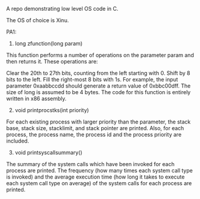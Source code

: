 A repo demonstrating low level OS code in C.

The OS of choice is Xinu.

PA1:

1) long zfunction(long param)

This function performs a number of operations on the parameter param and then returns it. These operations are:

Clear the 20th to 27th bits, counting from the left starting with 0.
Shift by 8 bits to the left.
Fill the right-most 8 bits with 1s.
For example, the input parameter 0xaabbccdd should generate a return value of 0xbbc00dff. The size of long is assumed to be 4 bytes. The code for this function is entirely written in x86 assembly.

2) void printprocstks(int priority)

For each existing process with larger priority than the parameter, the stack base, stack size, stacklimit, and stack pointer are printed. Also, for each process, the process name, the process id and the process priority are included.

3) void printsyscallsummary()

The summary of the system calls which have been invoked for each process are printed. The frequency (how many times each system call type is invoked) and the average execution time (how long it takes to execute each system call type on average) of the system calls for each process are printed.
